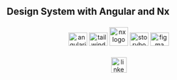<h2 align="left">Design System with Angular and Nx</h2>

<!-- <h4 align="center">
  My result, using Angular and Nrwl Nx (monorepo), after completing the Rocketseat online course (available on their platform): "Ignite Lab: Building a Design System with React and Figma"
</h4> -->

<!-- ###

<p align="center">
  <a href="#computer-technologies">Technologies</a>&nbsp;&nbsp;&nbsp;|&nbsp;&nbsp;&nbsp;
  <a href="#installing-the-application">How to run</a>&nbsp;&nbsp;&nbsp;|&nbsp;&nbsp;&nbsp;
  <a href="#page_facing_up-license">License</a>&nbsp;&nbsp;&nbsp;|&nbsp;&nbsp;&nbsp;
  <a href="#mailbox_with_mail-get-in-touch">Get in touch</a>
</p>
<br><br> -->

###

<div align="center">
  <img src="https://cdn.jsdelivr.net/gh/devicons/devicon/icons/angularjs/angularjs-original.svg" height="30" width="42" alt="angularjs logo"  />
  <img src="https://cdn.jsdelivr.net/gh/devicons/devicon/icons/tailwindcss/tailwindcss-plain.svg" height="30" width="42" alt="tailwindcss logo"  />
  <img src="https://raw.githubusercontent.com/nrwl/nx/master/images/nx-logo.png" width="42" alt="nx logo">
  <img src="https://cdn.jsdelivr.net/gh/devicons/devicon/icons/storybook/storybook-original.svg" height="30" width="42" alt="storybook logo"  />
  <img src="https://cdn.jsdelivr.net/gh/devicons/devicon/icons/figma/figma-original.svg" height="30" width="42" alt="figma logo"  />
</div>

###

<!-- <div align="center">
  <img height="200" src="https://i.imgflip.com/65efzo.gif"  />
</div> -->

###

<div align="center">
  <a href="https://www.linkedin.com/in/diegojurfest/" target="_blank">
    <img src="https://img.shields.io/static/v1?message=LinkedIn&logo=linkedin&label=&color=0077B5&logoColor=white&labelColor=&style=for-the-badge" height="35" alt="linkedin logo"  />
  </a>
</div>

###
